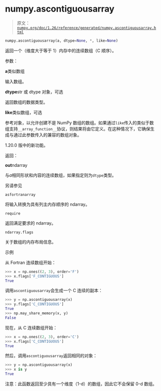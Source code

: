 # numpy.ascontiguousarray

> 原文：[`numpy.org/doc/1.26/reference/generated/numpy.ascontiguousarray.html`](https://numpy.org/doc/1.26/reference/generated/numpy.ascontiguousarray.html)

```py
numpy.ascontiguousarray(a, dtype=None, *, like=None)
```

返回一个（维度大于等于 1）内存中的连续数组（C 顺序）。

参数：

**a**类似数组

输入数组。

**dtype**str 或 dtype 对象，可选

返回数组的数据类型。

**like**类似数组，可选

参考对象，以允许创建不是 NumPy 数组的数组。如果通过`like`传入的类似于数组支持`__array_function__`协议，则结果将由它定义。在这种情况下，它确保生成与通过此参数传入的兼容的数组对象。

1.20.0 版中的新功能。

返回：

**out**ndarray

与*a*相同形状和内容的连续数组，如果指定则为`dtype`类型。

另请参见

`asfortranarray`

将输入转换为具有列主内存顺序的 ndarray。

`require`

返回满足要求的 ndarray。

`ndarray.flags`

关于数组的内存布局信息。

示例

从 Fortran 连续数组开始：

```py
>>> x = np.ones((2, 3), order='F')
>>> x.flags['F_CONTIGUOUS']
True 
```

调用`ascontiguousarray`会生成一个 C 连续的副本：

```py
>>> y = np.ascontiguousarray(x)
>>> y.flags['C_CONTIGUOUS']
True
>>> np.may_share_memory(x, y)
False 
```

现在，从 C 连续数组开始：

```py
>>> x = np.ones((2, 3), order='C')
>>> x.flags['C_CONTIGUOUS']
True 
```

然后，调用`ascontiguousarray`返回相同的对象：

```py
>>> y = np.ascontiguousarray(x)
>>> x is y
True 
```

注意：此函数返回至少具有一个维度（1-d）的数组，因此它不会保留 0-d 数组。
